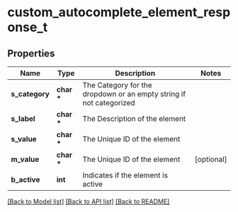# custom_autocomplete_element_response_t

## Properties
Name | Type | Description | Notes
------------ | ------------- | ------------- | -------------
**s_category** | **char \*** | The Category for the dropdown or an empty string if not categorized | 
**s_label** | **char \*** | The Description of the element | 
**s_value** | **char \*** | The Unique ID of the element | 
**m_value** | **char \*** | The Unique ID of the element | [optional] 
**b_active** | **int** | Indicates if the element is active | 

[[Back to Model list]](../README.md#documentation-for-models) [[Back to API list]](../README.md#documentation-for-api-endpoints) [[Back to README]](../README.md)


